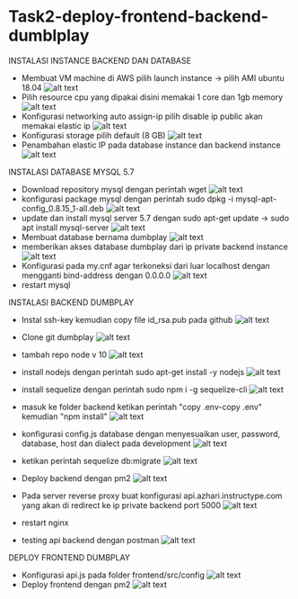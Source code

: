 # Task2-deploy-frontend-backend-dumblplay


INSTALASI INSTANCE BACKEND DAN DATABASE
- Membuat VM machine di AWS pilih launch instance -> pilih AMI ubuntu 18.04
![alt text](https://github.com/azhari7/Task2-deploy-frontend-backend-dumblplay/blob/main/Week%202/Aws-w2-install-instance.jpg)
- Pilih resource cpu yang dipakai disini memakai 1 core dan 1gb memory
![alt text](https://github.com/azhari7/Task2-deploy-frontend-backend-dumblplay/blob/main/Week%202/Aws-w2-02-choose-cpu.jpg)
- Konfigurasi networking auto assign-ip pilih disable ip public akan memakai elastic ip
![alt text](https://github.com/azhari7/Task2-deploy-frontend-backend-dumblplay/blob/main/Week%202/Aws-w2-03-choose-IP.jpg)
- Konfigurasi storage pilih default (8 GB)
![alt text](https://github.com/azhari7/Task2-deploy-frontend-backend-dumblplay/blob/main/Week%202/Aws-w2-04-choose-storage.jpg)
- Penambahan elastic IP pada database instance dan backend instance
![alt text](https://github.com/azhari7/Task2-deploy-frontend-backend-dumblplay/blob/main/Week%202/Aws-w2-05-elasticIP.jpg)


INSTALASI DATABASE MYSQL 5.7
- Download repository mysql dengan perintah wget 
![alt text](https://github.com/azhari7/Task2-deploy-frontend-backend-dumblplay/blob/main/Week%202/Aws-w2-06-install-database.jpg)
- konfigurasi package mysql dengan perintah sudo dpkg -i mysql-apt-config_0.8.15_1-all.deb
![alt text](https://github.com/azhari7/Task2-deploy-frontend-backend-dumblplay/blob/main/Week%202/Aws-w2-07-versi-database.jpg)
- update dan install mysql server 5.7 dengan sudo apt-get update -> sudo apt install mysql-server
![alt text](https://github.com/azhari7/Task2-deploy-frontend-backend-dumblplay/blob/main/Week%202/Aws-w2-08-install-database.jpg)
- Membuat database bernama dumbplay
![alt text](https://github.com/azhari7/Task2-deploy-frontend-backend-dumblplay/blob/main/Week%202/Aws-w2-09-create-databse.jpg)
- memberikan akses database dumbplay dari ip private backend instance
![alt text](https://github.com/azhari7/Task2-deploy-frontend-backend-dumblplay/blob/main/Week%202/Aws-w2-18-mysqlconfig.jpg)
- Konfigurasi pada my.cnf agar terkoneksi dari luar localhost dengan mengganti bind-address dengan 0.0.0.0
![alt text](https://github.com/azhari7/Task2-deploy-frontend-backend-dumblplay/blob/main/Week%202/Aws-w2-17-ipconfigbind.jpg)
- restart mysql 


INSTALASI BACKEND DUMBPLAY
- Instal ssh-key kemudian copy file id_rsa.pub pada github
![alt text](https://github.com/azhari7/Task2-deploy-frontend-backend-dumblplay/blob/main/Week%202/Aws-w2-10-sshkey.jpg)
- Clone git dumbplay 
![alt text](https://github.com/azhari7/Task2-deploy-frontend-backend-dumblplay/blob/main/Week%202/Aws-w2-11-gitclone.jpg)
- tambah repo node v 10 
![alt text](https://github.com/azhari7/Task2-deploy-frontend-backend-dumblplay/blob/main/Week%202/Aws-w2-12-add%20repo%20node.jpg)
- install nodejs dengan perintah sudo apt-get install -y nodejs
![alt text](https://github.com/azhari7/Task2-deploy-frontend-backend-dumblplay/blob/main/Week%202/Aws-w2-13-install%20node.jpg)
- install sequelize dengan perintah sudo npm i -g sequelize-cli
![alt text](https://github.com/azhari7/Task2-deploy-frontend-backend-dumblplay/blob/main/Week%202/Aws-w2-14-install%20sequelize.jpg)
- masuk ke folder backend ketikan perintah "copy .env-copy .env" kemudian "npm install"
![alt text](https://github.com/azhari7/Task2-deploy-frontend-backend-dumblplay/blob/main/Week%202/Aws-w2-15-cp%20env%26npm%20install.jpg)
- konfigurasi config.js database dengan menyesuaikan user, password, database, host dan dialect pada development
![alt text](https://github.com/azhari7/Task2-deploy-frontend-backend-dumblplay/blob/main/Week%202/Aws-w2-16-config.jsdb.jpg)
- ketikan perintah sequelize db:migrate
![alt text](https://github.com/azhari7/Task2-deploy-frontend-backend-dumblplay/blob/main/Week%202/Aws-w2-19-dbmigrate.jpg)
- Deploy backend dengan pm2
![alt text](https://github.com/azhari7/Task2-deploy-frontend-backend-dumblplay/blob/main/Week%202/Aws-w2-21-pm2%20exe.jpg)
- Pada server reverse proxy buat konfigurasi api.azhari.instructype.com yang akan di redirect ke ip private backend port 5000
![alt text](https://github.com/azhari7/Task2-deploy-frontend-backend-dumblplay/blob/main/Week%202/Aws-w2-25-proxybackend.jpg)
- restart nginx

- testing api backend dengan postman
![alt text](https://github.com/azhari7/Task2-deploy-frontend-backend-dumblplay/blob/main/Week%202/Aws-w2-26-testing%20api.jpg)


DEPLOY FRONTEND DUMBPLAY
- Konfigurasi api.js pada folder frontend/src/config
![alt text](https://github.com/azhari7/Task2-deploy-frontend-backend-dumblplay/blob/main/Week%202/Aws-w2-23-frontentobackend.jpg)
- Deploy frontend dengan pm2
![alt text](https://github.com/azhari7/Task2-deploy-frontend-backend-dumblplay/blob/main/Week%202/Aws-w2-24-frontenddeploy.jpg)
